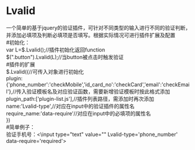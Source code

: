 # Lvalid
一个简单的基于jquery的验证插件，可针对不同类型的输入进行不同的验证判断，并添加必填项及判断必填项是否填写。根据实际情况可进行插件扩展及配置<br />
#初始化：<br />
  var L=$.Lvalid();//插件初始化返回function<br />
  $(".button").Lvalid(L);//当button被点击时触发验证<br />
#插件的扩展<br />
$.Lvalid({//可传入对象进行初始化<br />
      plugin:{'phone_number':'checkMobile','id_card_no':'checkCard','email':'checkEmail'},//传入验证模板名及对应验证函数，需要新增验证模板时按此格式添加<br />
      plugin_path:['plugin-list.js'],//插件列表路径，需添加时再次添加<br />
      name:'Lvalid-type',//对应在input中的验证插件的属性名<br />
      require_name:'data-require'//对应在input中的必填项的属性名<br />
})<br />
#简单例子：<br />
验证手机号：<\input type="text" value="" Lvalid-type='phone_number'  data-require='required'\><br />
